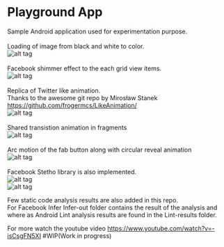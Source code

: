 # Playground App

Sample Android application used for experimentation purpose.<br/>
<br/>
Loading of image from black and white to color.<br/>
![alt tag](https://github.com/callmekarthik/MaterialDemoApp/blob/master/Art-gif/first.gif)<br/>
<br/>
Facebook shimmer effect to the each grid view items.<br/>
![alt tag](https://github.com/callmekarthik/MaterialDemoApp/blob/master/Art-gif/second.gif)<br/>
<br/>
Replica of Twitter like animation.<br/>
Thanks to the awesome git repo by Mirosław Stanek <br/> 
https://github.com/frogermcs/LikeAnimation/ <br/>
![alt tag](https://github.com/callmekarthik/MaterialDemoApp/blob/master/Art-gif/third.gif)<br/>
<br/>
Shared transistion animation in fragments <br/>
![alt tag](https://github.com/callmekarthik/MaterialDemoApp/blob/master/Art-gif/fourth.gif)<br/>
<br/>
Arc motion of the fab button along with circular reveal animation <br/>
![alt tag](https://github.com/callmekarthik/MaterialDemoApp/blob/master/Art-gif/fifth.gif)<br/>
<br/>
Facebook  Stetho library is also implemented.<br/>
![alt tag](https://github.com/callmekarthik/AnimationsDemo/blob/master/Art-gif/stetho-network.gif)<br/>
![alt tag](https://github.com/callmekarthik/AnimationsDemo/blob/master/Art-gif/stetho-inspect1.gif)<br/>

Few static code analysis results are also added in this repo.<br/>
For Facebook Infer Infer-out folder contains the result of the analysis and where as Android Lint analysis results are found in the Lint-results folder.

For more watch the youtube video https://www.youtube.com/watch?v=-isCsgFN5XI
#WIP(Work in progress)<br/>



